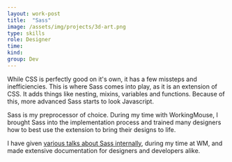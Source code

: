 ```yaml
---
layout: work-post
title:  "Sass"
image: /assets/img/projects/3d-art.png
type: skills
role: Designer
time: 
kind: 
group: Dev
---
```


While CSS is perfectly good on it's own, it has a few missteps and inefficiencies. This is where Sass comes into play, as it is an extension of CSS. It adds things like nesting, mixins, variables and functions. Because of this, more advanced Sass starts to look Javascript.

Sass is my preprocessor of choice. During my time with WorkingMouse, I brought Sass into the implementation process and trained many designers how to best use the extension to bring their designs to life.

I have given [various talks about Sass internally](/assets/slide-decks/sass-deck.pdf), during my time at WM, and made extensive documentation for designers and developers alike. 
